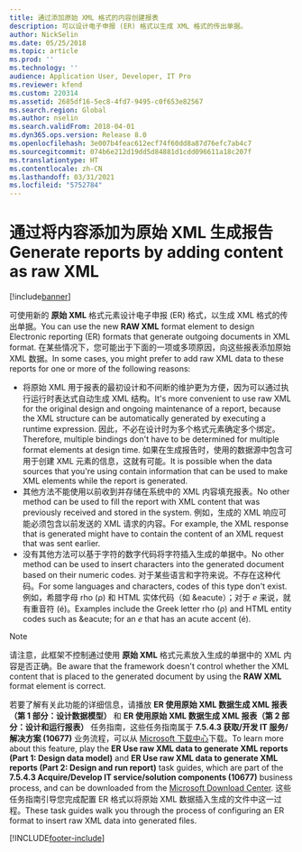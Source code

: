 ```yaml
---
title: 通过添加原始 XML 格式的内容创建报表
description: 可以设计电子申报 (ER) 格式以生成 XML 格式的传出单据。
author: NickSelin
ms.date: 05/25/2018
ms.topic: article
ms.prod: ''
ms.technology: ''
audience: Application User, Developer, IT Pro
ms.reviewer: kfend
ms.custom: 220314
ms.assetid: 2685df16-5ec8-4fd7-9495-c0f653e82567
ms.search.region: Global
ms.author: nselin
ms.search.validFrom: 2018-04-01
ms.dyn365.ops.version: Release 8.0
ms.openlocfilehash: 3e007b4feac612ecf74f60dd8a87d76efc7ab4c7
ms.sourcegitcommit: 074b6e212d19dd5d84881d1cdd096611a18c207f
ms.translationtype: HT
ms.contentlocale: zh-CN
ms.lasthandoff: 03/31/2021
ms.locfileid: "5752784"
---
```

# <a name="generate-reports-by-adding-content-as-raw-xml"></a><span data-ttu-id="4b56c-103">通过将内容添加为原始 XML 生成报告</span><span class="sxs-lookup"><span data-stu-id="4b56c-103">Generate reports by adding content as raw XML</span></span>

[!include[banner](../includes/banner.md)]

<span data-ttu-id="4b56c-104">可使用新的 **原始 XML** 格式元素设计电子申报 (ER) 格式，以生成 XML 格式的传出单据。</span><span class="sxs-lookup"><span data-stu-id="4b56c-104">You can use the new **RAW XML** format element to design Electronic reporting (ER) formats that generate outgoing documents in XML format.</span></span> <span data-ttu-id="4b56c-105">在某些情况下，您可能出于下面的一项或多项原因，向这些报表添加原始 XML 数据。</span><span class="sxs-lookup"><span data-stu-id="4b56c-105">In some cases, you might prefer to add raw XML data to these reports for one or more of the following reasons:</span></span>

- <span data-ttu-id="4b56c-106">将原始 XML 用于报表的最初设计和不间断的维护更为方便，因为可以通过执行运行时表达式自动生成 XML 结构。</span><span class="sxs-lookup"><span data-stu-id="4b56c-106">It's more convenient to use raw XML for the original design and ongoing maintenance of a report, because the XML structure can be automatically generated by executing a runtime expression.</span></span> <span data-ttu-id="4b56c-107">因此，不必在设计时为多个格式元素确定多个绑定。</span><span class="sxs-lookup"><span data-stu-id="4b56c-107">Therefore, multiple bindings don't have to be determined for multiple format elements at design time.</span></span> <span data-ttu-id="4b56c-108">如果在生成报告时，使用的数据源中包含可用于创建 XML 元素的信息，这就有可能。</span><span class="sxs-lookup"><span data-stu-id="4b56c-108">It is possible when the data sources that you're using contain information that can be used to make XML elements while the report is generated.</span></span>
- <span data-ttu-id="4b56c-109">其他方法不能使用以前收到并存储在系统中的 XML 内容填充报表。</span><span class="sxs-lookup"><span data-stu-id="4b56c-109">No other method can be used to fill the report with XML content that was previously received and stored in the system.</span></span> <span data-ttu-id="4b56c-110">例如，生成的 XML 响应可能必须包含以前发送的 XML 请求的内容。</span><span class="sxs-lookup"><span data-stu-id="4b56c-110">For example, the XML response that is generated might have to contain the content of an XML request that was sent earlier.</span></span>
- <span data-ttu-id="4b56c-111">没有其他方法可以基于字符的数字代码将字符插入生成的单据中。</span><span class="sxs-lookup"><span data-stu-id="4b56c-111">No other method can be used to insert characters into the generated document based on their numeric codes.</span></span> <span data-ttu-id="4b56c-112">对于某些语言和字符来说。不存在这种代码。</span><span class="sxs-lookup"><span data-stu-id="4b56c-112">For some languages and characters, codes of this type don't exist.</span></span> <span data-ttu-id="4b56c-113">例如，希腊字母 rho (ρ) 和 HTML 实体代码（如 \&eacute）；对于 *e* 来说，就有重音符 (é)。</span><span class="sxs-lookup"><span data-stu-id="4b56c-113">Examples include the Greek letter rho (ρ) and HTML entity codes such as \&eacute; for an *e* that has an acute accent (é).</span></span>

> [!NOTE]
> <span data-ttu-id="4b56c-114">请注意，此框架不控制通过使用 **原始 XML** 格式元素放入生成的单据中的 XML 内容是否正确。</span><span class="sxs-lookup"><span data-stu-id="4b56c-114">Be aware that the framework doesn't control whether the XML content that is placed to the generated document by using the **RAW XML** format element is correct.</span></span>

<span data-ttu-id="4b56c-115">若要了解有关此功能的详细信息，请播放 **ER 使用原始 XML 数据生成 XML 报表（第 1 部分：设计数据模型）** 和 **ER 使用原始 XML 数据生成 XML 报表（第 2 部分：设计和运行报表）** 任务指南，这些任务指南属于 **7.5.4.3 获取/开发 IT 服务/解决方案 (10677)** 业务流程，可以从 [Microsoft 下载中心](https://go.microsoft.com/fwlink/?linkid=874684)下载。</span><span class="sxs-lookup"><span data-stu-id="4b56c-115">To learn more about this feature, play the **ER Use raw XML data to generate XML reports (Part 1: Design data model)** and **ER Use raw XML data to generate XML reports (Part 2: Design and run report)** task guides, which are part of the **7.5.4.3 Acquire/Develop IT service/solution components (10677)** business process, and can be downloaded from the [Microsoft Download Center](https://go.microsoft.com/fwlink/?linkid=874684).</span></span> <span data-ttu-id="4b56c-116">这些任务指南引导您完成配置 ER 格式以将原始 XML 数据插入生成的文件中这一过程。</span><span class="sxs-lookup"><span data-stu-id="4b56c-116">These task guides walk you through the process of configuring an ER format to insert raw XML data into generated files.</span></span>


[!INCLUDE[footer-include](../../../includes/footer-banner.md)]